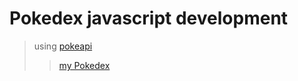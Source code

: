# Pokedex javascript development

> using [pokeapi](https://pokeapi.co/api/v2/pokemon)
>> [my Pokedex](https://devisonsantana.github.io/pokedex/)
